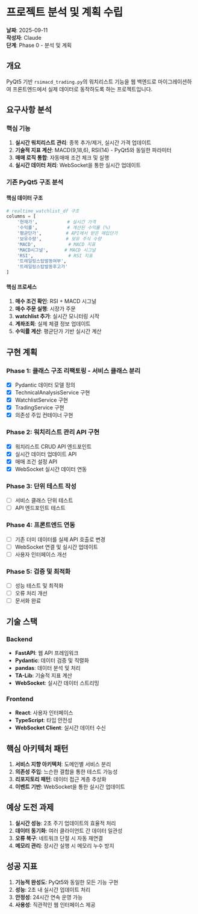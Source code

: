 # 프로젝트 분석 및 계획 수립

**날짜**: 2025-09-11  
**작성자**: Claude  
**단계**: Phase 0 - 분석 및 계획

## 개요

PyQt5 기반 `rsimacd_trading.py`의 워치리스트 기능을 웹 백엔드로 마이그레이션하여 프론트엔드에서 실제 데이터로 동작하도록 하는 프로젝트입니다.

## 요구사항 분석

### 핵심 기능
1. **실시간 워치리스트 관리**: 종목 추가/제거, 실시간 가격 업데이트
2. **기술적 지표 계산**: MACD(9,18,6), RSI(14) - PyQt5와 동일한 파라미터
3. **매매 로직 통합**: 자동매매 조건 체크 및 실행
4. **실시간 데이터 처리**: WebSocket을 통한 실시간 업데이트

### 기존 PyQt5 구조 분석

#### 핵심 데이터 구조
```python
# realtime_watchlist_df 구조
columns = [
    '현재가',           # 실시간 가격
    '수익률',           # 계산된 수익률 (%)
    '평균단가',         # API에서 받은 매입단가
    '보유수량',         # 보유 주식 수량
    'MACD',            # MACD 지표
    'MACD시그널',      # MACD 시그널
    'RSI',             # RSI 지표
    '트레일링스탑발동여부',
    '트레일링스탑발동후고가'
]
```

#### 핵심 프로세스
1. **매수 조건 확인**: RSI + MACD 시그널
2. **매수 주문 실행**: 시장가 주문
3. **watchlist 추가**: 실시간 모니터링 시작
4. **계좌조회**: 실제 체결 정보 업데이트
5. **수익률 계산**: 평균단가 기반 실시간 계산

## 구현 계획

### Phase 1: 클래스 구조 리팩토링 - 서비스 클래스 분리
- [x] Pydantic 데이터 모델 정의
- [x] TechnicalAnalysisService 구현
- [x] WatchlistService 구현
- [x] TradingService 구현
- [x] 의존성 주입 컨테이너 구현

### Phase 2: 워치리스트 관리 API 구현
- [x] 워치리스트 CRUD API 엔드포인트
- [x] 실시간 데이터 업데이트 API
- [x] 매매 조건 설정 API
- [x] WebSocket 실시간 데이터 연동

### Phase 3: 단위 테스트 작성
- [ ] 서비스 클래스 단위 테스트
- [ ] API 엔드포인트 테스트

### Phase 4: 프론트엔드 연동
- [ ] 기존 더미 데이터를 실제 API 호출로 변경
- [ ] WebSocket 연결 및 실시간 업데이트
- [ ] 사용자 인터페이스 개선

### Phase 5: 검증 및 최적화
- [ ] 성능 테스트 및 최적화
- [ ] 오류 처리 개선
- [ ] 문서화 완료

## 기술 스택

### Backend
- **FastAPI**: 웹 API 프레임워크
- **Pydantic**: 데이터 검증 및 직렬화
- **pandas**: 데이터 분석 및 처리
- **TA-Lib**: 기술적 지표 계산
- **WebSocket**: 실시간 데이터 스트리밍

### Frontend
- **React**: 사용자 인터페이스
- **TypeScript**: 타입 안전성
- **WebSocket Client**: 실시간 데이터 수신

## 핵심 아키텍처 패턴

1. **서비스 지향 아키텍처**: 도메인별 서비스 분리
2. **의존성 주입**: 느슨한 결합을 통한 테스트 가능성
3. **리포지토리 패턴**: 데이터 접근 계층 추상화
4. **이벤트 기반**: WebSocket을 통한 실시간 업데이트

## 예상 도전 과제

1. **실시간 성능**: 2초 주기 업데이트의 효율적 처리
2. **데이터 동기화**: 여러 클라이언트 간 데이터 일관성
3. **오류 복구**: 네트워크 단절 시 자동 재연결
4. **메모리 관리**: 장시간 실행 시 메모리 누수 방지

## 성공 지표

1. **기능적 완성도**: PyQt5와 동일한 모든 기능 구현
2. **성능**: 2초 내 실시간 업데이트 처리
3. **안정성**: 24시간 연속 운영 가능
4. **사용성**: 직관적인 웹 인터페이스 제공